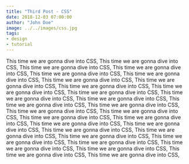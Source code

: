 ```yaml
---
title: "Third Post - CSS"
date: 2018-12-03 07:00:00
author: "John Doe"
image: ../../images/css.jpg
tags:
- design
- tutorial
---
```


This time we are gonna dive into CSS, This time we are gonna dive into CSS, This time we are gonna dive into CSS, This time we are gonna dive into CSS, This time we are gonna dive into CSS, This time we are gonna dive into CSS, This time we are gonna dive into CSS, This time we are gonna dive into CSS, This time we are gonna dive into CSS, This time we are gonna dive into CSS, This time we are gonna dive into CSS, This time we are gonna dive into CSS, This time we are gonna dive into CSS, This time we are gonna dive into CSS, This time we are gonna dive into CSS, This time we are gonna dive into CSS, This time we are gonna dive into CSS, This time we are gonna dive into CSS, This time we are gonna dive into CSS, This time we are gonna dive into CSS, This time we are gonna dive into CSS, This time we are gonna dive into CSS, This time we are gonna dive into CSS, This time we are gonna dive into CSS, This time we are gonna dive into CSS, This time we are gonna dive into CSS, This time we are gonna dive into CSS, This time we are gonna dive into CSS, This time we are gonna dive into CSS, This time we are gonna dive into CSS,